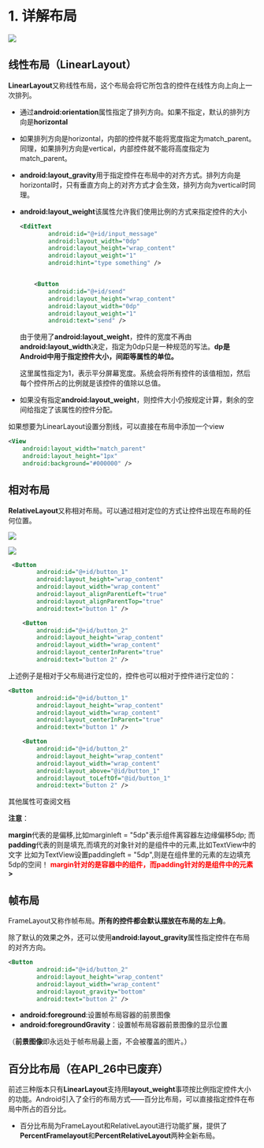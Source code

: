 # 1. 详解布局

![](E:\document\photo\first-code\布局与控件的关系图.jpg)

## 线性布局（LinearLayout）

**LinearLayout**又称线性布局，这个布局会将它所包含的控件在线性方向上向上一次排列。

- 通过**android:orientation**属性指定了排列方向。如果不指定，默认的排列方向是**horizontal**

- 如果排列方向是horizontal，内部的控件就不能将宽度指定为match_parent。同理，如果排列方向是vertical，内部控件就不能将高度指定为match_parent。

- **android:layout_gravity**用于指定控件在布局中的对齐方式。排列方向是horizontal时，只有垂直方向上的对齐方式才会生效，排列方向为vertical时同理。

- **android:layout_weight**该属性允许我们使用比例的方式来指定控件的大小

  ```xml
  <EditText
          android:id="@+id/input_message"
          android:layout_width="0dp"
          android:layout_height="wrap_content"
          android:layout_weight="1"
          android:hint="type something" />
  
  
      <Button
          android:id="@+id/send"
          android:layout_height="wrap_content"
          android:layout_width="0dp"
          android:layout_weight="1"
          android:text="send" />
  ```

  由于使用了**android:layout_weight**，控件的宽度不再由**android:layout_width**决定，指定为0dp只是一种规范的写法。**dp是Android中用于指定控件大小，间距等属性的单位。**

  这里属性指定为1，表示平分屏幕宽度。系统会将所有控件的该值相加，然后每个控件所占的比例就是该控件的值除以总值。

- 如果没有指定**android:layout_weight**，则控件大小仍按规定计算，剩余的空间给指定了该属性的控件分配。

如果想要为LinearLayout设置分割线，可以直接在布局中添加一个view

```xml
<View  
    android:layout_width="match_parent"  
    android:layout_height="1px"  
    android:background="#000000" /> 
```



## 相对布局

**RelativeLayout**又称相对布局。可以通过相对定位的方式让控件出现在布局的任何位置。

![](http://www.runoob.com/wp-content/uploads/2015/07/797932661-1.png)

![](http://www.runoob.com/wp-content/uploads/2015/07/44967125.jpg)

```xml
 <Button
        android:id="@+id/button_1"
        android:layout_height="wrap_content"
        android:layout_width="wrap_content"
        android:layout_alignParentLeft="true"
        android:layout_alignParentTop="true"
        android:text="button 1" />

    <Button
        android:id="@+id/button_2"
        android:layout_height="wrap_content"
        android:layout_width="wrap_content"
        android:layout_centerInParent="true"
        android:text="button 2" />
```

上述例子是相对于父布局进行定位的，控件也可以相对于控件进行定位的：

```xml
<Button
        android:id="@+id/button_1"
        android:layout_height="wrap_content"
        android:layout_width="wrap_content"
        android:layout_centerInParent="true"
        android:text="button 1" />

    <Button
        android:id="@+id/button_2"
        android:layout_height="wrap_content"
        android:layout_width="wrap_content"
        android:layout_above="@id/button_1"
        android:layout_toLeftOf="@id/button_1"
        android:text="button 2" />
```

其他属性可查阅文档



**注意**：

**margin**代表的是偏移,比如marginleft = "5dp"表示组件离容器左边缘偏移5dp; 而**padding**代表的则是填充,而填充的对象针对的是组件中的元素,比如TextView中的文字 比如为TextView设置paddingleft = "5dp",则是在组件里的元素的左边填充5dp的空间！ **<font color=red>margin针对的是容器中的组件，而padding针对的是组件中的元素</font>>**



## 帧布局

FrameLayout又称作帧布局。**所有的控件都会默认摆放在布局的左上角**。

除了默认的效果之外，还可以使用**android:layout_gravity**属性指定控件在布局的对齐方向。

```xml
<Button
        android:id="@+id/button_2"
        android:layout_height="wrap_content"
        android:layout_width="wrap_content"
        android:layout_gravity="bottom"
        android:text="button 2" />
```

- **android:foreground**:设置帧布局容器的前景图像
- **android:foregroundGravity**：设置帧布局容器前景图像的显示位置

（**前景图像**即永远处于帧布局最上面，不会被覆盖的图片。）

## 百分比布局（在API_26中已废弃）

前述三种版本只有**LinearLayout**支持用**layout_weight**事项按比例指定控件大小的功能。Android引入了全行的布局方式——百分比布局，可以直接指定控件在布局中所占的百分比。

- 百分比布局为FrameLayout和RelativeLayout进行功能扩展，提供了**PercentFramelayout**和**PercentRelativeLayout**两种全新布局。